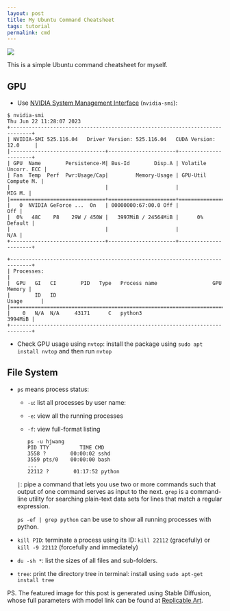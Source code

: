 ```yaml
---
layout: post
title: My Ubuntu Command Cheatsheet
tags: tutorial
permalink: cmd
---
```


<img class="mx-auto" src="https://replicable-assets-prod.s3.eu-north-1.amazonaws.com/7ad0ac49b1ed1be7aec8bcd83567bbf73e873f0f83d6e02a35d8ae1ec125e192.png">

This is a simple Ubuntu command cheatsheet for myself.


## GPU

- Use [NVIDIA System Management Interface](https://developer.nvidia.com/nvidia-system-management-interface) (`nvidia-smi`):

```
$ nvidia-smi
Thu Jun 22 11:28:07 2023       
+-----------------------------------------------------------------------------+
| NVIDIA-SMI 525.116.04   Driver Version: 525.116.04   CUDA Version: 12.0     |
|-------------------------------+----------------------+----------------------+
| GPU  Name        Persistence-M| Bus-Id        Disp.A | Volatile Uncorr. ECC |
| Fan  Temp  Perf  Pwr:Usage/Cap|         Memory-Usage | GPU-Util  Compute M. |
|                               |                      |               MIG M. |
|===============================+======================+======================|
|   0  NVIDIA GeForce ...  On   | 00000000:67:00.0 Off |                  Off |
|  0%   48C    P8    29W / 450W |   3997MiB / 24564MiB |      0%      Default |
|                               |                      |                  N/A |
+-------------------------------+----------------------+----------------------+
                                                                               
+-----------------------------------------------------------------------------+
| Processes:                                                                  |
|  GPU   GI   CI        PID   Type   Process name                  GPU Memory |
|        ID   ID                                                   Usage      |
|=============================================================================|
|    0   N/A  N/A     43171      C   python3                          3994MiB |
+-----------------------------------------------------------------------------+
```

- Check GPU usage using `nvtop`: install the package using `sudo apt install nvtop` and then run `nvtop`

## File System

- `ps` means process status:

    - `-u`: list all processes by user name:
    - `-e`: view all the running processes 
    - `-f`: view full-format listing

        ```
        ps -u hjwang
        PID TTY          TIME CMD
        3558 ?        00:00:02 sshd
        3559 pts/0    00:00:00 bash
        ...
        22112 ?        01:17:52 python
        ```

    `|`: pipe a command that lets you use two or more commands such that output of one command serves as input to the next. `grep` is a command-line utility for searching plain-text data sets for lines that match a regular expression.

    `ps -ef | grep python` can be use to show all running processes with python.

- `kill PID`: terminate a process using its ID: `kill 22112` (gracefully) or `kill -9 22112` (forcefully and immediately)
- `du -sh *`: list the sizes of all files and sub-folders.
- `tree`: print the directory tree in terminal: install using `sudo apt-get install tree`

PS. The featured image for this post is generated using Stable Diffusion, whose full parameters with model link can be found at [Replicable.Art](https://replicable.art/asset/6455aafde6c67aa57c19da16).
